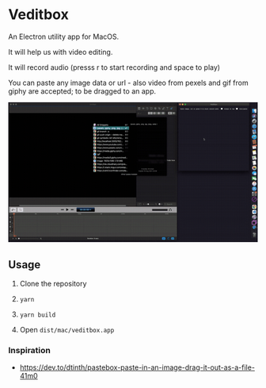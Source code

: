 # Veditbox

An Electron utility app for MacOS.

It will help us with video editing.

It will record audio (presss r to start recording and space to play)

You can paste any image data or url - also video from pexels and gif from giphy are accepted; to be dragged to an app.

![Cover image](assets/preview.gif)

## Usage

1. Clone the repository

2. `yarn`

3. `yarn build`

4. Open `dist/mac/veditbox.app`

### Inspiration

- https://dev.to/dtinth/pastebox-paste-in-an-image-drag-it-out-as-a-file-41m0
